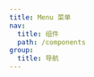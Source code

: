 ```yaml
---
title: Menu 菜单
nav:
  title: 组件
  path: /components
group:
  title: 导航
---
```


<code src='./demo/vertical.tsx' />

<code src='./demo/inline.tsx' />

<code src='./demo/horizontal.tsx' />

<code src='./demo/collapsed.tsx'/>
